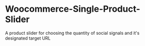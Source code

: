 # Woocommerce-Single-Product-Slider
A product slider for choosing the quantity of social signals and it's designated target URL

